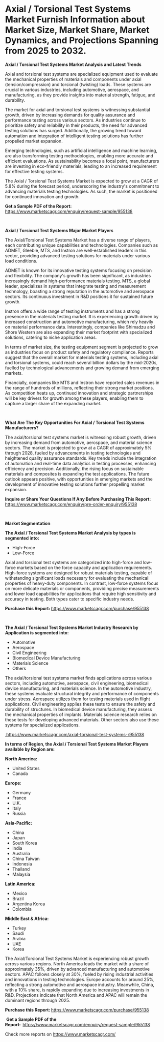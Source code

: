 <p><h1>Axial / Torsional Test Systems Market Furnish Information about Market Size, Market Share, Market Dynamics, and Projections Spanning from 2025 to 2032.</h1></p><p><strong>Axial / Torsional Test Systems Market Analysis and Latest Trends</strong></p>
<p><p>Axial and torsional test systems are specialized equipment used to evaluate the mechanical properties of materials and components under axial (tension/compression) and torsional (twisting) loads. These systems are crucial in various industries, including automotive, aerospace, and manufacturing, as they provide insights into material strength, fatigue, and durability. </p><p>The market for axial and torsional test systems is witnessing substantial growth, driven by increasing demands for quality assurance and performance testing across various sectors. As industries continue to prioritize safety and reliability in their products, the need for advanced testing solutions has surged. Additionally, the growing trend toward automation and integration of intelligent testing solutions has further propelled market expansion.</p><p>Emerging technologies, such as artificial intelligence and machine learning, are also transforming testing methodologies, enabling more accurate and efficient evaluations. As sustainability becomes a focal point, manufacturers are investing in eco-friendly materials, leading to an increased requirement for effective testing systems.</p><p>The Axial / Torsional Test Systems Market is expected to grow at a CAGR of 5.8% during the forecast period, underscoring the industry's commitment to advancing materials testing technologies. As such, the market is positioned for continued innovation and growth.</p></p>
<p><strong>Get a Sample PDF of the Report:&nbsp;</strong> <a href="https://www.marketscagr.com/enquiry/request-sample/955138?utm_campaign=3198&utm_medium=2&utm_source=Github&utm_content=ia&utm_term=21032025&utm_id=axial-torsional-test-systems">https://www.marketscagr.com/enquiry/request-sample/955138</a></p>
<p>&nbsp;</p>
<p><strong>Axial / Torsional Test Systems Major Market Players</strong></p>
<p><p>The Axial/Torsional Test Systems Market has a diverse range of players, each contributing unique capabilities and technologies. Companies such as ADMET, Gleeble, MTS, and Instron are well-established leaders in this sector, providing advanced testing solutions for materials under various load conditions. </p><p>ADMET is known for its innovative testing systems focusing on precision and flexibility. The company's growth has been significant, as industries increasingly demand high-performance materials testing. MTS, a global leader, specializes in systems that integrate testing and measurement technology, boasting a strong reputation in the automotive and aerospace sectors. Its continuous investment in R&D positions it for sustained future growth.</p><p>Instron offers a wide range of testing instruments and has a strong presence in the materials testing market. It is experiencing growth driven by increased construction and automotive manufacturing, which rely heavily on material performance data. Interestingly, companies like Shimadzu and Shore Western are also expanding their market footprint with specialized solutions, catering to niche application areas.</p><p>In terms of market size, the testing equipment segment is projected to grow as industries focus on product safety and regulatory compliance. Reports suggest that the overall market for materials testing systems, including axial and torsional systems, could reach several billion dollars by the mid-2020s, fuelled by technological advancements and growing demand from emerging markets.</p><p>Financially, companies like MTS and Instron have reported sales revenues in the range of hundreds of millions, reflecting their strong market positions. As competition heats up, continued innovation and strategic partnerships will be key drivers for growth among these players, enabling them to capture a larger share of the expanding market. </p></p>
<p>&nbsp;</p>
<p><strong>What Are The Key Opportunities For Axial / Torsional Test Systems Manufacturers?</strong></p>
<p><p>The axial/torsional test systems market is witnessing robust growth, driven by increasing demand from automotive, aerospace, and material science sectors. The market is projected to grow at a CAGR of approximately 5% through 2028, fueled by advancements in testing technologies and heightened quality assurance standards. Key trends include the integration of automation and real-time data analytics in testing processes, enhancing efficiency and precision. Additionally, the rising focus on sustainable materials and composites is expanding the test applications. The future outlook appears positive, with opportunities in emerging markets and the development of innovative testing solutions further propelling market expansion.</p></p>
<p><strong>Inquire or Share Your Questions If Any Before Purchasing This Report:</strong> <a href="https://www.marketscagr.com/enquiry/pre-order-enquiry/955138?utm_campaign=3198&utm_medium=2&utm_source=Github&utm_content=ia&utm_term=21032025&utm_id=axial-torsional-test-systems">https://www.marketscagr.com/enquiry/pre-order-enquiry/955138</a></p>
<p>&nbsp;</p>
<p><strong>Market Segmentation</strong></p>
<p><strong>The Axial / Torsional Test Systems Market Analysis by types is segmented into:</strong></p>
<p><ul><li>High-Force</li><li>Low-Force</li></ul></p>
<p><p>Axial and torsional test systems are categorized into high-force and low-force markets based on the force capacity and application requirements. High-force systems are designed for robust materials testing, capable of withstanding significant loads necessary for evaluating the mechanical properties of heavy-duty components. In contrast, low-force systems focus on more delicate materials or components, providing precise measurements and lower load capabilities for applications that require high sensitivity and accuracy in testing. Both types cater to specific industry needs.</p></p>
<p><strong>Purchase this Report:&nbsp;</strong><a href="https://www.marketscagr.com/purchase/955138?utm_campaign=3198&utm_medium=2&utm_source=Github&utm_content=ia&utm_term=21032025&utm_id=axial-torsional-test-systems">https://www.marketscagr.com/purchase/955138</a></p>
<p>&nbsp;</p>
<p><strong>The Axial / Torsional Test Systems Market Industry Research by Application is segmented into:</strong></p>
<p><ul><li>Automotive</li><li>Aerospace</li><li>Civil Engineering</li><li>Biomedical Device Manufacturing</li><li>Materials Science</li><li>Others</li></ul></p>
<p><p>The axial/torsional test systems market finds applications across various sectors, including automotive, aerospace, civil engineering, biomedical device manufacturing, and materials science. In the automotive industry, these systems evaluate structural integrity and performance of components under stress. Aerospace utilizes them for testing materials used in flight applications. Civil engineering applies these tests to ensure the safety and durability of structures. In biomedical device manufacturing, they assess the mechanical properties of implants. Materials science research relies on these tests for developing advanced materials. Other sectors also use these systems for specialized applications.</p></p>
<p><a href="https://www.marketscagr.com/axial-torsional-test-systems-r955138?utm_campaign=3198&utm_medium=2&utm_source=Github&utm_content=ia&utm_term=21032025&utm_id=axial-torsional-test-systems">&nbsp;https://www.marketscagr.com/axial-torsional-test-systems-r955138</a></p>
<p><strong>In terms of Region, the Axial / Torsional Test Systems Market Players available by Region are:</strong></p>
<p>
    <p> <strong> North America: </strong>
        <ul>
            <li>United States</li>
            <li>Canada</li>
        </ul>
        </p> 
    <p> <strong> Europe: </strong>
        <ul>
            <li>Germany</li>
            <li>France</li>
            <li>U.K.</li>
            <li>Italy</li>
            <li>Russia</li>
        </ul>
        </p> 
    <p> <strong> Asia-Pacific: </strong>
        <ul>
            <li>China</li>
            <li>Japan</li>
            <li>South Korea</li>
            <li>India</li>
            <li>Australia</li>
            <li>China Taiwan</li>
            <li>Indonesia</li>
            <li>Thailand</li>
            <li>Malaysia</li>
        </ul>
        </p> 
    <p> <strong> Latin America: </strong>
        <ul>
            <li>Mexico</li>
            <li>Brazil</li>
            <li>Argentina Korea</li>
            <li>Colombia</li>
        </ul>
        </p> 
    <p> <strong> Middle East & Africa: </strong>
        <ul>
            <li>Turkey</li>
            <li>Saudi</li>
            <li>Arabia</li>
            <li>UAE</li>
            <li>Korea</li>
        </ul>
    </p>
    </p>
<p><p>The Axial/Torsional Test Systems Market is experiencing robust growth across various regions. North America leads the market with a share of approximately 35%, driven by advanced manufacturing and automotive sectors. APAC follows closely at 30%, fueled by rising industrial activities and innovations in testing technologies. Europe accounts for around 25%, reflecting a strong automotive and aerospace industry. Meanwhile, China, with a 10% share, is rapidly expanding due to increasing investments in R&D. Projections indicate that North America and APAC will remain the dominant regions through 2025.</p></p>
<p><strong>Purchase this Report: </strong><a href="https://www.marketscagr.com/purchase/955138?utm_campaign=3198&utm_medium=2&utm_source=Github&utm_content=ia&utm_term=21032025&utm_id=axial-torsional-test-systems">https://www.marketscagr.com/purchase/955138</a></p>
<p>&nbsp;<strong>Get a Sample PDF of the Report:&nbsp;&nbsp;</strong><a href="https://www.marketscagr.com/enquiry/request-sample/955138?utm_campaign=3198&utm_medium=2&utm_source=Github&utm_content=ia&utm_term=21032025&utm_id=axial-torsional-test-systems">https://www.marketscagr.com/enquiry/request-sample/955138</a></p>
<p><strong></strong></p>
<p>Check more reports on <a href="https://www.marketscagr.com/?utm_campaign=3198&utm_medium=2&utm_source=Github&utm_content=ia&utm_term=21032025&utm_id=axial-torsional-test-systems">https://www.marketscagr.com/</a></p>